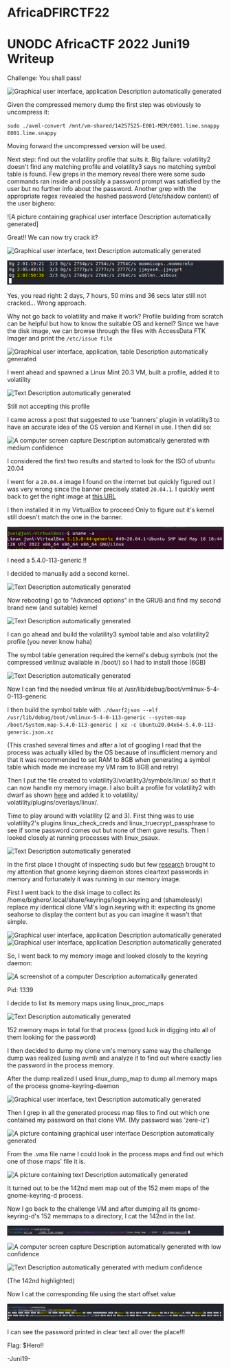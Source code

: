 # AfricaDFIRCTF22

# UNODC AfricaCTF 2022 Juni19 Writeup

Challenge: You shall pass!

![Graphical user interface, application Description automatically
generated](media/image1.png)

Given the compressed memory dump the first step was obviously to
uncompress it:

`sudo ./avml-convert /mnt/vm-shared/14257525-E001-MEM/E001.lime.snappy
E001.lime.snappy`

Moving forward the uncompressed version will be used.

Next step: find out the volatility profile that suits it. Big failure:
volatility2 doesn't find any matching profile and volatility3 says no
matching symbol table is found. Few greps in the memory reveal there
were some sudo commands ran inside and possibly a password prompt was
satisfied by the user but no further info about the password. Another
grep with the appropriate regex revealed the hashed password
(/etc/shadow content) of the user bighero:

![A picture containing graphical user interface Description
automatically
generated]

Great!! We can now try crack it?

![Graphical user interface, text Description automatically
generated](media/image3.png)

![](media/image4.png)

Yes, you read right: 2 days, 7 hours, 50 mins and 36 secs later still
not cracked... Wrong approach.

Why not go back to volatility and make it work? Profile building from
scratch can be helpful but how to know the suitable OS and kernel? Since
we have the disk image, we can browse through the files with AccessData
FTK Imager and print the `/etc/issue file`

![Graphical user interface, application, table Description automatically
generated](media/image5.png)

I went ahead and spawned a Linux Mint 20.3 VM, built a profile, added it to volatility

![Text Description automatically
generated](media/image6.png)

Still not accepting this profile

I came across a post that suggested to use 'banners' plugin in
volatility3 to have an accurate idea of the OS version and Kernel in
use. I then did so:

![A computer screen capture Description automatically generated with
medium
confidence](media/image7.png)

I considered the first two results and started to look for the ISO of
ubuntu 20.04

I went for a `20.04.4` image I found on the internet but quickly figured
out I was very wrong since the banner precisely stated `20.04.1`. I
quickly went back to get the right image at [this
URL](http://old-releases.ubuntu.com/releases/20.04.1/ubuntu-20.04.1-desktop-amd64.iso)

I then installed it in my VirtualBox to proceed Only to figure out it's
kernel still doesn't match the one in the banner.

![](media/image8.png)

I need a 5.4.0-113-generic !!

I decided to manually add a second kernel.

![Text Description automatically
generated](media/image9.png)

Now rebooting I go to "Advanced options" in the GRUB and find my second
brand new (and suitable) kernel

![Text Description automatically
generated](media/image10.png)

I can go ahead and build the volatility3 symbol table and also
volatility2 profile (you never know haha)

The symbol table generation required the kernel's debug symbols (not the
compressed vmlinuz available in /boot/) so I had to install those (6GB)

![Text Description automatically
generated](media/image11.png)

Now I can find the needed vmlinux file at
/usr/lib/debug/boot/vmlinux-5-4-0-113-generic

I then build the symbol table with `./dwarf2json --elf
/usr/lib/debug/boot/vmlinux-5-4-0-113-generic --system-map
/boot/System.map-5.4.0-113-generic | xz -c
Ubuntu20.04x64-5.4.0-113-generic.json.xz`

(This crashed several times and after a lot of googling I read that the
process was actually killed by the OS because of insufficient memory and
that it was recommended to set RAM to 8GB when generating a symbol table
which made me increase my VM ram to 8GB and retry)

Then I put the file created to volatility3/volatility3/symbols/linux/ so
that it can now handle my memory image. I also built a profile for
volatility2 with dwarf as shown
[here](https://www.youtube.com/watch?v=6Frec5cGzOg) and added it to
volatility/ volatility/plugins/overlays/linux/.

Time to play around with volatility (2 and 3). First thing was to use
volatility2's plugins linux_check_creds and linux_truecrypt_passphrase
to see if some password comes out but none of them gave results. Then I
looked closely at running processes with linux_psaux.

![Text Description automatically
generated](media/image12.png)

In the first place I thought of inspecting sudo but few
[research](https://bugzilla.gnome.org/show_bug.cgi?id=764014) brought
to my attention that gnome keyring daemon stores cleartext passwords in
memory and fortunately it was running in our memory image.

First I went back to the disk image to collect its
/home/bighero/.local/share/keyrings/login.keyring and (shamelessly)
replace my identical clone VM's login.keyring with it: expecting its
gnome seahorse to display the content but as you can imagine it wasn't
that simple.

![Graphical user interface, application Description automatically
generated](media/image13.png)
![Graphical user interface, application
Description automatically
generated](media/image14.png)

So, I went back to my memory image and looked closely to the keyring daemon:

![A screenshot of a computer Description automatically
generated](media/image15.png)

Pid: 1339

I decide to list its memory maps using linux_proc_maps

![Text Description automatically
generated](media/image16.png)

152 memory maps in total for that process (good luck in digging into all
of them looking for the password)

I then decided to dump my clone vm's memory same way the challenge dump
was realized (using avml) and analyze it to find out where exactly lies
the password in the process memory.

After the dump realized I used linux_dump_map to dump all memory maps of
the process gnome-keyring-daemon

![Graphical user interface, text Description automatically
generated](media/image17.png)

Then I grep in all the generated process map files to find out which one
contained my password on that clone VM. (My password was 'zere-iz')

![A picture containing graphical user interface Description
automatically
generated](media/image18.png)

From the .vma file name I could look in the process maps and find out
which one of those maps' file it is.

![A picture containing text Description automatically
generated](media/image19.png)

It turned out to be the 142nd mem map out of the 152 mem maps of the
gnome-keyring-d process.

Now I go back to the challenge VM and after dumping all its
gnome-keyring-d's 152 memmaps to a directory, I cat the 142nd in the
list.

![](media/image20.png)

![A computer screen capture Description automatically generated with low
confidence](media/image21.png)

![Text Description automatically generated with medium
confidence](media/image22.png)

(The 142nd  highlighted)

Now I cat the corresponding file using the start offset value

![](media/image23.png)

I can see the password printed in clear text all over the place!!!

Flag: \$Hero!!

-Juni19-

